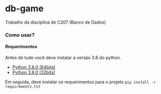 # db-game
Trabalho da disciplina de C207 (Banco de Dados)

### Como usar?
#### Requerimentos
Antes de tudo você deve instalar a versão 3.8 do python.
- [Python 3.8.0 (64bits)](https://www.python.org/ftp/python/3.8.0/python-3.8.0-amd64.exe)
- [Python 3.8.0 (32bits)](https://www.python.org/ftp/python/3.8.0/python-3.8.0.exe)

Em seguida, deve instalar os requerimentos para o projeto
```pip install -r requirements.txt```
